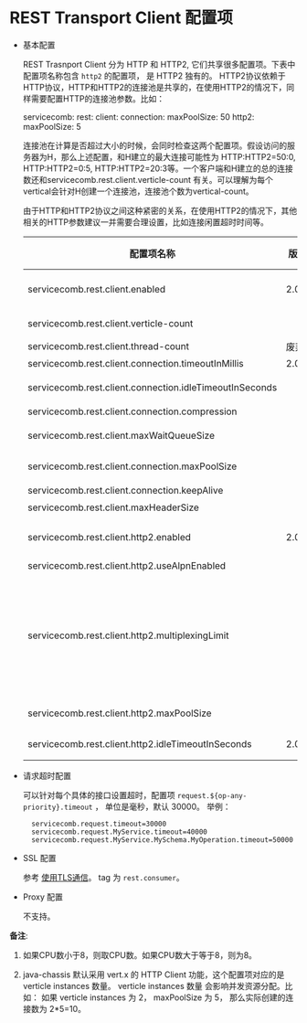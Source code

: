 # REST Transport Client 配置项

* 基本配置

  REST Trasnport Client 分为 HTTP 和 HTTP2, 它们共享很多配置项。下表中配置项名称包含 `http2` 的配置项， 是 HTTP2 独有的。
  HTTP2协议依赖于HTTP协议，HTTP和HTTP2的连接池是共享的，在使用HTTP2的情况下，同样需要配置HTTP的连接池参数。比如：

    servicecomb:
      rest:
        client:
          connection:
            maxPoolSize: 50
          http2:
            maxPoolSize: 5

  连接池在计算是否超过大小的时候，会同时检查这两个配置项。假设访问的服务器为H，那么上述配置，和H建立的最大连接可能性为
  HTTP:HTTP2=50:0, HTTP:HTTP2=0:5, HTTP:HTTP2=20:3等。一个客户端和H建立的总的连接数还和servicecomb.rest.client.verticle-count
  有关。可以理解为每个vertical会针对H创建一个连接池，连接池个数为vertical-count。

  由于HTTP和HTTP2协议之间这种紧密的关系，在使用HTTP2的情况下，其他相关的HTTP参数建议一并需要合理设置，比如连接闲置超时时间等。

  |配置项名称|版本|缺省值|功能描述|
  |---|---|---|---|
  |servicecomb.rest.client.enabled|2.0.2|true|是否启用Rest Transport Client, HTTP 1|
  |servicecomb.rest.client.verticle-count||[备注1](#note1)|[备注2](#note2)|
  |servicecomb.rest.client.thread-count|废弃||同verticle-count|
  |servicecomb.rest.client.connection.timeoutInMillis|2.0.2|1000|连接超时时间|
  |servicecomb.rest.client.connection.idleTimeoutInSeconds||30|HTTP 连接闲置超时时间|
  |servicecomb.rest.client.connection.compression||false|是否启用压缩|
  |servicecomb.rest.client.maxWaitQueueSize||-1|HTTP HTTP2 等待队列大小|
  |servicecomb.rest.client.connection.maxPoolSize||5|HTTP 客户端连接池大小|
  |servicecomb.rest.client.connection.keepAlive||true|HTTP 连接是否保活|
  |servicecomb.rest.client.maxHeaderSize||8192|HTTP 最大头部限制|
  |servicecomb.rest.client.http2.enabled|2.0.2|true|是否启用Rest Transport Client，HTTP 2|
  |servicecomb.rest.client.http2.useAlpnEnabled||true||
  |servicecomb.rest.client.http2.multiplexingLimit||-1|一条连接中，同时支持的最大的stream并发量，-1表示不限制。最终以服务端的concurrentStreams和客户端的multiplexingLimit较小值为准。|
  |servicecomb.rest.client.http2.maxPoolSize||1|HTTP2 客户端连接池大小|
  |servicecomb.rest.client.http2.idleTimeoutInSeconds|2.0.1|0|HTTP2 连接闲置超时时间|

* 请求超时配置

  可以针对每个具体的接口设置超时，配置项 `request.${op-any-priority}.timeout` ， 单位是毫秒，默认 30000。 举例：

        servicecomb.request.timeout=30000
        servicecomb.request.MyService.timeout=40000
        servicecomb.request.MyService.MySchema.MyOperation.timeout=50000


* SSL 配置

  参考 [使用TLS通信](../security/tls.md)。 tag 为 `rest.consumer`。

* Proxy 配置

  不支持。

**备注**:

1.  <a name="note1"></a> 如果CPU数小于8，则取CPU数。如果CPU数大于等于8，则为8。

2.  <a name="note2"></a> java-chassis 默认采用 vert.x 的 HTTP Client 功能，这个配置项对应的是 verticle instances 数量。 verticle instances 数量
   会影响并发资源分配。比如： 如果 verticle instances 为 2， maxPoolSize 为 5， 那么实际创建的连接数为 2*5=10。

